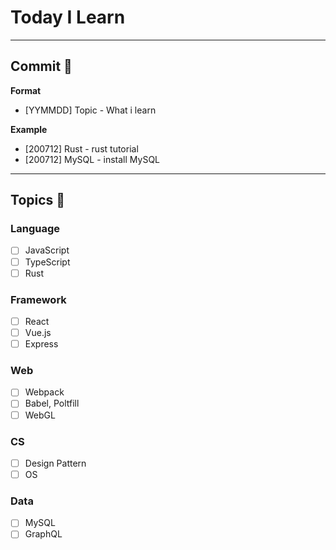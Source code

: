 # Today I Learn

------

## Commit 📝
**Format**
- [YYMMDD] Topic - What i learn


**Example**   
- [200712] Rust - rust tutorial
- [200712] MySQL - install MySQL

------

## Topics 🍡

### Language
- [ ] JavaScript
- [ ] TypeScript
- [ ] Rust

### Framework
- [ ] React
- [ ] Vue.js
- [ ] Express

### Web
- [ ] Webpack
- [ ] Babel, Poltfill
- [ ] WebGL

### CS
- [ ] Design Pattern
- [ ] OS

### Data
- [ ] MySQL
- [ ] GraphQL
